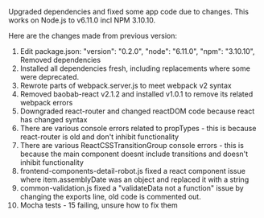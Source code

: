 Upgraded dependencies and fixed some app code due to changes. This works on Node.js to v6.11.0 incl NPM 3.10.10.

Here are the changes made from previous version:

1. Edit package.json:
  "version": "0.2.0",
  "node": "6.11.0",
  "npm": "3.10.10",
  Removed dependencies
2. Installed all dependencies fresh, including replacements where some were deprecated.
3. Rewrote parts of webpack.server.js to meet webpack v2 syntax
4.  Removed baobab-react v2.1.2 and installed  v1.0.1 to remove its related webpack errors
5. Downgraded react-router and changed reactDOM code because react has changed syntax
6. There are various console errors related to propTypes - this is because react-router is old and don't inhibit functionality
7. There are various ReactCSSTransitionGroup console errors - this is because the main <app> component doesnt include transitions and doesn't inhibit functionality
8. frontend-components-detail-robot.js fixed a react component issue where item.assemblyDate was an object and replaced it with a string
9. common-validation.js fixed a "validateData not a function" issue by changing the exports line, old code is commented out.
10. Mocha tests - 15 failing, unsure how to fix them